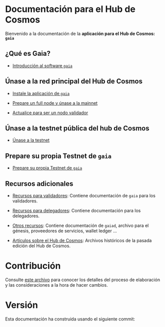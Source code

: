 <!-- markdown-link-check-disable -->
# Documentación para el Hub de Cosmos

Bienvenido a la documentación de la **aplicación para el Hub de Cosmos: `gaia`**

## ¿Qué es Gaia?

- [Introducción al software `gaia`](./gaia-tutorials/what-is-gaia.md)

## Únase a la red principal del Hub de Cosmos

- [Instale la aplicación de `gaia`](./gaia-tutorials/installation.md)

- [Prepare un full node y únase a la mainnet](./gaia-tutorials/join-mainnet.md)

- [Actualice para ser un nodo validador](./validators/validator-setup.md)

## Únase a la testnet pública del hub de Cosmos

- [Únase a la testnet](./hub-tutorials/join-testnet.md)

## Prepare su propia Testnet de `gaia`

- [Prepare su propia Testnet de `gaia`](../hub-tutorials/deploy-testnet.md)

## Recursos adicionales

- [Recursos para validadores](./validators/README.md): Contiene documentación de `gaia` para los validadores.

- [Recursos para delegadores](./delegators/README.md): Contiene documentación para los delegadores.

- [Otros recursos](./resources/README.md): Contiene documentación de `gaiad`, archivo para el génesis, proveedores de servicios, wallet ledger ...

- [Artículos sobre el Hub de Cosmos](./resources/archives.md): Archivos históricos de la pasada edición del Hub de Cosmos.

# Contribución

Consulte [este archivo](./DOCS_README.md) para conocer los detalles del proceso de elaboración y las consideraciones a la hora de hacer cambios.

# Versión

Esta documentación ha construida usando el siguiente commit:

<!-- markdown-link-check-enable -->
